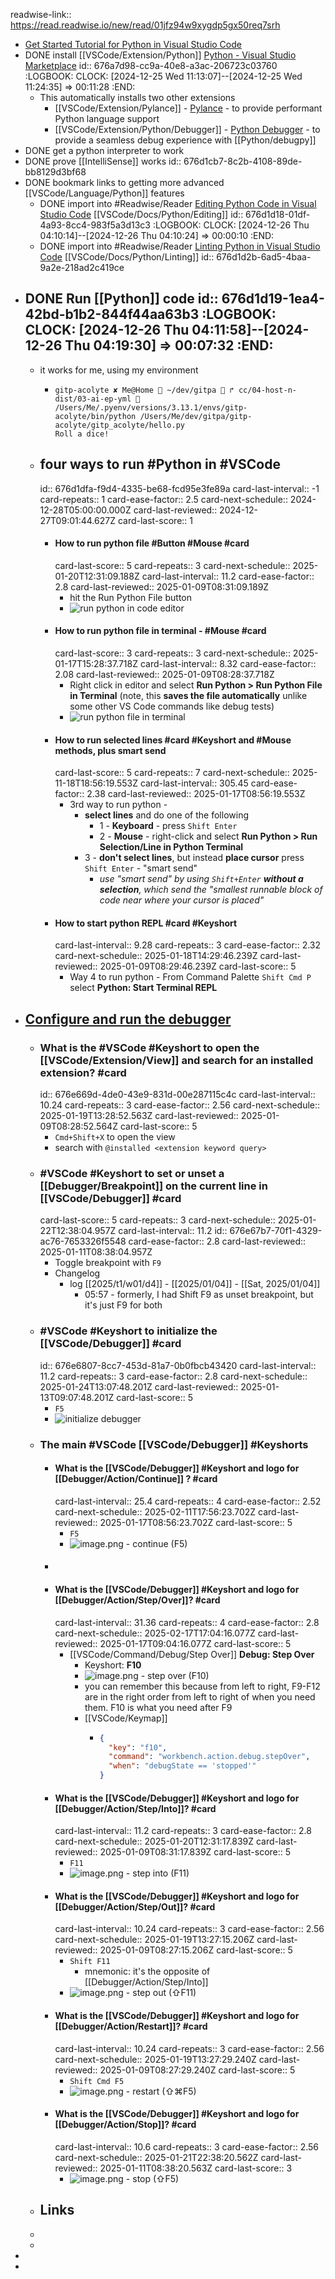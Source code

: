 readwise-link:: https://read.readwise.io/new/read/01jfz94w9xygdp5gx50req7srh

- [Get Started Tutorial for Python in Visual Studio Code](https://code.visualstudio.com/docs/python/python-tutorial)
- DONE install [[VSCode/Extension/Python]] [Python - Visual Studio Marketplace](https://marketplace.visualstudio.com/items?itemName=ms-python.python)
  id:: 676a7d98-cc9a-40e8-a3ac-206723c03760
  :LOGBOOK:
  CLOCK: [2024-12-25 Wed 11:13:07]--[2024-12-25 Wed 11:24:35] =>  00:11:28
  :END:
	- This automatically installs two other extensions
		- [[VSCode/Extension/Pylance]] - [Pylance](https://marketplace.visualstudio.com/items?itemName=ms-python.vscode-pylance) - to provide performant Python language support
		- [[VSCode/Extension/Python/Debugger]] - [Python Debugger](https://marketplace.visualstudio.com/items?itemName=ms-python.debugpy) - to provide a seamless debug experience with [[Python/debugpy]]
- DONE get a python interpreter to work
- DONE prove [[IntelliSense]] works
  id:: 676d1cb7-8c2b-4108-89de-bb8129d3bf68
- DONE bookmark links to getting more advanced [[VSCode/Language/Python]] features
	- DONE import into #Readwise/Reader [Editing Python Code in Visual Studio Code](https://code.visualstudio.com/docs/python/editing)  [[VSCode/Docs/Python/Editing]]
	  id:: 676d1d18-01df-4a93-8cc4-983f5a3d13c3
	  :LOGBOOK:
	  CLOCK: [2024-12-26 Thu 04:10:14]--[2024-12-26 Thu 04:10:24] =>  00:00:10
	  :END:
	- DONE import into #Readwise/Reader [Linting Python in Visual Studio Code](https://code.visualstudio.com/docs/python/linting) [[VSCode/Docs/Python/Linting]]
	  id:: 676d1d2b-6ad5-4baa-9a2e-218ad2c419ce
- DONE Run [[Python]] code
  id:: 676d1d19-1ea4-42bd-b1b2-844f44aa63b3
  :LOGBOOK:
  CLOCK: [2024-12-26 Thu 04:11:58]--[2024-12-26 Thu 04:19:30] =>  00:07:32
  :END:
	-
	- it works for me, using my environment
		- ```
		  gitp-acolyte ✘ Me@Home  ~/dev/gitpa  ↱ cc/04-host-n-dist/03-ai-ep-yml  /Users/Me/.pyenv/versions/3.13.1/envs/gitp-acolyte/bin/python /Users/Me/dev/gitpa/gitp-acolyte/gitp_acolyte/hello.py
		  Roll a dice!
		  ```
	- ## four ways to run #Python in #VSCode
	  id:: 676d1dfa-f9d4-4335-be68-fcd95e3fe89a
	  card-last-interval:: -1
	  card-repeats:: 1
	  card-ease-factor:: 2.5
	  card-next-schedule:: 2024-12-28T05:00:00.000Z
	  card-last-reviewed:: 2024-12-27T09:01:44.627Z
	  card-last-score:: 1
		- #### How to run python file #Button #Mouse #card
		  card-last-score:: 5
		  card-repeats:: 3
		  card-next-schedule:: 2025-01-20T12:31:09.188Z
		  card-last-interval:: 11.2
		  card-ease-factor:: 2.8
		  card-last-reviewed:: 2025-01-09T08:31:09.189Z
			- hit the Run Python File button
			- ![run python in code editor](https://code.visualstudio.com/assets/docs/python/tutorial/run-python-file-in-terminal-button.png)
		- #### How to run python file in terminal - #Mouse #card
		  card-last-score:: 3
		  card-repeats:: 3
		  card-next-schedule:: 2025-01-17T15:28:37.718Z
		  card-last-interval:: 8.32
		  card-ease-factor:: 2.08
		  card-last-reviewed:: 2025-01-09T08:28:37.718Z
			- Right click in editor and select **Run Python > Run Python File in Terminal** (note, this **saves the file automatically** unlike some other VS Code commands like debug tests)
			- ![run python file in terminal](https://code.visualstudio.com/assets/docs/python/tutorial/run-python-file-in-terminal.png)
		- #### How to run selected lines #card #Keyshort and #Mouse methods, plus smart send
		  card-last-score:: 5
		  card-repeats:: 7
		  card-next-schedule:: 2025-11-18T18:56:19.553Z
		  card-last-interval:: 305.45
		  card-ease-factor:: 2.38
		  card-last-reviewed:: 2025-01-17T08:56:19.553Z
			- 3rd way to run python -
				- **select lines** and do one of the following
					- 1 - **Keyboard** - press `Shift Enter`
					- 2 - **Mouse** - right-click and select **Run Python > Run Selection/Line in Python Terminal**
				- 3 - **don't select lines**, but instead **place cursor** press `Shift Enter` - "smart send"
					- *use "smart send" by using `Shift+Enter` **without a selection**, which send the "smallest runnable block of code near where your cursor is placed"*
		- #### How to start python REPL #card #Keyshort
		  card-last-interval:: 9.28
		  card-repeats:: 3
		  card-ease-factor:: 2.32
		  card-next-schedule:: 2025-01-18T14:29:46.239Z
		  card-last-reviewed:: 2025-01-09T08:29:46.239Z
		  card-last-score:: 5
			- Way 4 to run python  - From Command Palette `Shift Cmd P` select **Python: Start Terminal REPL**
- ## [Configure and run the debugger](https://code.visualstudio.com/docs/python/python-tutorial#_configure-and-run-the-debugger)
	- ### What is the #VSCode #Keyshort to open the [[VSCode/Extension/View]] and search for an installed extension? #card
	  id:: 676e669d-4de0-43e9-831d-00e287115c4c
	  card-last-interval:: 10.24
	  card-repeats:: 3
	  card-ease-factor:: 2.56
	  card-next-schedule:: 2025-01-19T13:28:52.563Z
	  card-last-reviewed:: 2025-01-09T08:28:52.564Z
	  card-last-score:: 5
		- `Cmd+Shift+X` to open the view
		- search with `@installed <extension keyword query>`
	- ### #VSCode #Keyshort to set or unset a [[Debugger/Breakpoint]] on the current line in [[VSCode/Debugger]] #card
	  card-last-score:: 5
	  card-repeats:: 3
	  card-next-schedule:: 2025-01-22T12:38:04.957Z
	  card-last-interval:: 11.2
	  id:: 676e67b7-70f1-4329-ac76-7653326f5548
	  card-ease-factor:: 2.8
	  card-last-reviewed:: 2025-01-11T08:38:04.957Z
		- Toggle breakpoint with `F9`
		- Changelog
			- log [[2025/t1/w01/d4]] - [[2025/01/04]] - [[Sat, 2025/01/04]]
				- 05:57 - formerly, I had Shift F9 as unset breakpoint, but it's just F9 for both
	- ### #VSCode #Keyshort to initialize the [[VSCode/Debugger]] #card
	  id:: 676e6807-8cc7-453d-81a7-0b0fbcb43420
	  card-last-interval:: 11.2
	  card-repeats:: 3
	  card-ease-factor:: 2.8
	  card-next-schedule:: 2025-01-24T13:07:48.201Z
	  card-last-reviewed:: 2025-01-13T09:07:48.201Z
	  card-last-score:: 5
		- `F5`
		- ![initialize debugger](https://code.visualstudio.com/assets/docs/python/shared/debug-configurations.png)
	- ### The main #VSCode [[VSCode/Debugger]] #Keyshorts
		- #### What is the [[VSCode/Debugger]] #Keyshort **and logo** for [[Debugger/Action/Continue]] ? #card
		  card-last-interval:: 25.4
		  card-repeats:: 4
		  card-ease-factor:: 2.52
		  card-next-schedule:: 2025-02-11T17:56:23.702Z
		  card-last-reviewed:: 2025-01-17T08:56:23.702Z
		  card-last-score:: 5
			- `F5`
			- ![image.png](../assets/image_1735289188660_0.png) - continue (F5)
		- ####
		- #### What is the [[VSCode/Debugger]] #Keyshort and logo for [[Debugger/Action/Step/Over]]? #card
		  card-last-interval:: 31.36
		  card-repeats:: 4
		  card-ease-factor:: 2.8
		  card-next-schedule:: 2025-02-17T17:04:16.077Z
		  card-last-reviewed:: 2025-01-17T09:04:16.077Z
		  card-last-score:: 5
			- [[VSCode/Command/Debug/Step Over]] **Debug: Step Over**
				- Keyshort: **F10**
				- ![image.png](../assets/image_1735289288253_0.png) - step over (F10)
				- you can remember this because from left to right, F9-F12 are in the right order from left to right of when you need them. F10 is what you need after F9
				- [[VSCode/Keymap]]
					- ```json
					  {
					    "key": "f10",
					    "command": "workbench.action.debug.stepOver",
					    "when": "debugState == 'stopped'"
					  }
					  ```
		- #### What is the [[VSCode/Debugger]] #Keyshort and logo for [[Debugger/Action/Step/Into]]? #card
		  card-last-interval:: 11.2
		  card-repeats:: 3
		  card-ease-factor:: 2.8
		  card-next-schedule:: 2025-01-20T12:31:17.839Z
		  card-last-reviewed:: 2025-01-09T08:31:17.839Z
		  card-last-score:: 5
			- `F11`
			- ![image.png](../assets/image_1735289328581_0.png) - step into (F11)
		- #### What is the [[VSCode/Debugger]] #Keyshort and logo for [[Debugger/Action/Step/Out]]? #card
		  card-last-interval:: 10.24
		  card-repeats:: 3
		  card-ease-factor:: 2.56
		  card-next-schedule:: 2025-01-19T13:27:15.206Z
		  card-last-reviewed:: 2025-01-09T08:27:15.206Z
		  card-last-score:: 5
			- `Shift F11`
				- mnemonic: it's the opposite of [[Debugger/Action/Step/Into]]
			- ![image.png](../assets/image_1735289442750_0.png) - step out (⇧F11)
		- #### What is the [[VSCode/Debugger]] #Keyshort and logo for [[Debugger/Action/Restart]]? #card
		  card-last-interval:: 10.24
		  card-repeats:: 3
		  card-ease-factor:: 2.56
		  card-next-schedule:: 2025-01-19T13:27:29.240Z
		  card-last-reviewed:: 2025-01-09T08:27:29.240Z
		  card-last-score:: 5
			- `Shift Cmd F5`
			- ![image.png](../assets/image_1735289478443_0.png) - restart (⇧⌘F5)
		- #### What is the [[VSCode/Debugger]] #Keyshort and logo for [[Debugger/Action/Stop]]? #card
		  card-last-interval:: 10.6
		  card-repeats:: 3
		  card-ease-factor:: 2.56
		  card-next-schedule:: 2025-01-21T22:38:20.562Z
		  card-last-reviewed:: 2025-01-11T08:38:20.563Z
		  card-last-score:: 3
			- ![image.png](../assets/image_1735289587106_0.png) -  stop (⇧F5)
	- ## Links
	-
	-
-
-